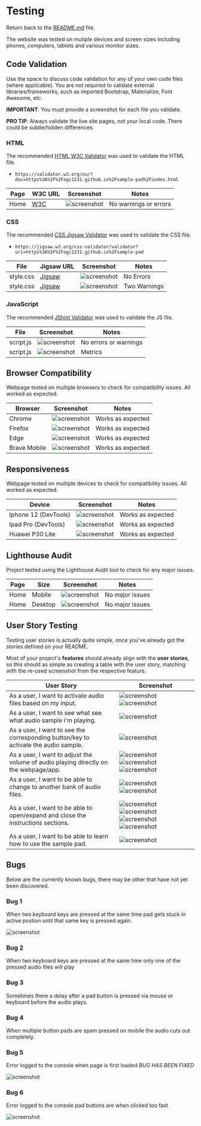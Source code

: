 # Testing

Return back to the [README.md](README.md) file.

The website was tested on mutiple devices and screen sizes including phones, computers, tablets and various monitor sizes.

## Code Validation

Use the space to discuss code validation for any of your own code files (where applicable).
You are not required to validate external libraries/frameworks, such as imported Bootstrap, Materialize, Font Awesome, etc.

**IMPORTANT**: You must provide a screenshot for each file you validate.

**PRO TIP**: Always validate the live site pages, not your local code. There could be subtle/hidden differences.

### HTML

The recommended [HTML W3C Validator](https://validator.w3.org) was used to validate the HTML file.

- `https://validator.w3.org/nu/?doc=https%3A%2F%2Fogc1231.github.io%2Fsample-pad%2Findex.html`

| Page | W3C URL | Screenshot | Notes |
| --- | --- | --- | --- |
| Home | [W3C](https://validator.w3.org/nu/?doc=https%3A%2F%2Fogc1231.github.io%2Fsample-pad%2Findex.html) | ![screenshot](https://github.com/ogc1231/sample-pad/blob/main/documentation/testing/html-validation.png) | No warnings or errors |

### CSS

The recommended [CSS Jigsaw Validator](https://jigsaw.w3.org/css-validator) was used to validate the CSS file.

- `https://jigsaw.w3.org/css-validator/validator?uri=https%3A%2F%2Fogc1231.github.io%2Fsample-pad`

| File | Jigsaw URL | Screenshot | Notes |
| --- | --- | --- | --- |
| style.css | [Jigsaw](https://jigsaw.w3.org/css-validator/validator?uri=https%3A%2F%2Fogc1231.github.io%2Fsample-pad) | ![screenshot](https://github.com/ogc1231/sample-pad/blob/main/documentation/testing/css-validation.png) | No Errors |
| style.css | [Jigsaw](https://jigsaw.w3.org/css-validator/validator?uri=https%3A%2F%2Fogc1231.github.io%2Fsample-pad) | ![screenshot](https://github.com/ogc1231/sample-pad/blob/main/documentation/testing/css-warnings.png) | Two Warnings |


### JavaScript

The recommended [JShint Validator](https://jshint.com) was used to validate the JS file.

| File | Screenshot | Notes |
| --- | --- | --- |
| script.js | ![screenshot](https://github.com/ogc1231/sample-pad/blob/main/documentation/testing/jshint.png) | No errors or warnings |
| script.js | ![screenshot](https://github.com/ogc1231/sample-pad/blob/main/documentation/testing/jshint-metrics.png) | Metrics |

## Browser Compatibility

Webpage tested on multiple browsers to check for compatibility issues. All worked as expected.

| Browser | Screenshot | Notes |
| --- | --- | --- |
| Chrome | ![screenshot](https://github.com/ogc1231/sample-pad/blob/main/documentation/testing/chrome.png) | Works as expected |
| Firefox | ![screenshot](https://github.com/ogc1231/sample-pad/blob/main/documentation/testing/firefox.png) | Works as expected |
| Edge | ![screenshot](https://github.com/ogc1231/sample-pad/blob/main/documentation/testing/edge.png) | Works as expected |
| Brave Mobile | ![screenshot](https://github.com/ogc1231/sample-pad/blob/main/documentation/testing/brave-plite.png) | Works as expected |

## Responsiveness

Webpage tested on multiple devices to check for compatibility issues. All worked as expected.

| Device | Screenshot | Notes |
| --- | --- | --- |
| Iphone 12 (DevTools) | ![screenshot](https://github.com/ogc1231/sample-pad/blob/main/documentation/testing/iphone12.png) | Works as expected |
| Ipad Pro (DevTools) | ![screenshot](https://github.com/ogc1231/sample-pad/blob/main/documentation/testing/ipadpro.png) | Works as expected |
| Huawei P30 Lite | ![screenshot](https://github.com/ogc1231/sample-pad/blob/main/documentation/testing/brave-plite.png) | Works as expected |


## Lighthouse Audit

Project tested using the Lighthouse Audit tool to check for any major issues.

| Page | Size | Screenshot | Notes |
| --- | --- | --- | --- |
| Home | Mobile | ![screenshot](https://github.com/ogc1231/sample-pad/blob/main/documentation/testing/lighthouse-mobile.png) | No major issues |
| Home | Desktop | ![screenshot](https://github.com/ogc1231/sample-pad/blob/main/documentation/testing/lighthouse-desktop.png) | No major issues |

## User Story Testing

Testing user stories is actually quite simple, once you've already got the stories defined on your README.

Most of your project's **features** should already align with the **user stories**,
so this should as simple as creating a table with the user story, matching with the re-used screenshot
from the respective feature.

| User Story | Screenshot |
| --- | --- |
| As a user, I want to activate audio files based on my input. | ![screenshot](https://github.com/ogc1231/sample-pad/blob/main/documentation/testing/active.png) ![screenshot](https://github.com/ogc1231/sample-pad/blob/main/documentation/testing/mouse.png) |
| As a user, I want to see what see what audio sample i'm playing.  | ![screenshot](https://github.com/ogc1231/sample-pad/blob/main/documentation/testing/pad-button-grid.png) |
| As a user, I want to see the corresponding button/key to activate the audio sample. | ![screenshot](https://github.com/ogc1231/sample-pad/blob/main/documentation/testing/pad-button-grid.png) |
| As a user, I want to adjust the volume of audio playing directly on the webpage/app. | ![screenshot](https://github.com/ogc1231/sample-pad/blob/main/documentation/testing/volume-slider-full.png) ![screenshot](https://github.com/ogc1231/sample-pad/blob/main/documentation/testing/volume-slider.png) ![screenshot](https://github.com/ogc1231/sample-pad/blob/main/documentation/testing/volume-slider-lowest.png) |
| As a user, I want to be able to change to another bank of audio files.| ![screenshot](https://github.com/ogc1231/sample-pad/blob/main/documentation/testing/checkbox-engaged.png) ![screenshot](https://github.com/ogc1231/sample-pad/blob/main/documentation/testing/checkbox.png) |
| As a user, I want to be able to open/expand and close the instructions sections. | ![screenshot](https://github.com/ogc1231/sample-pad/blob/main/documentation/testing/instructions-one-closed.png) ![screenshot](https://github.com/ogc1231/sample-pad/blob/main/documentation/testing/q1-open.png) ![screenshot](https://github.com/ogc1231/sample-pad/blob/main/documentation/testing/instructions-two-closed.png) ![screenshot](https://github.com/ogc1231/sample-pad/blob/main/documentation/testing/q2-open.png) |
| As a user, I want to be able to learn how to use the sample pad. | ![screenshot](https://github.com/ogc1231/sample-pad/blob/main/documentation/testing/q2-open.png) |

## Bugs

Below are the currently known bugs, there may be other that have not yet been discovered. 

### Bug 1
When two keyboard keys are pressed at the same time pad gets stuck in active postion until that same key is pressed again.

![screenshot](https://github.com/ogc1231/sample-pad/blob/main/documentation/testing/bug.png)

### Bug 2
When two keyboard keys are pressed at the same time only one of the pressed audio files will play

### Bug 3
Sometimes there a delay after a pad button is pressed via mouse or keyboard before the audio plays.

### Bug 4
When multiple button pads are spam pressed on mobile the audio cuts out completely.

### Bug 5 
Error logged to the console when page is first loaded *BUG HAS BEEN FIXED*

![screenshot](https://github.com/ogc1231/sample-pad/blob/main/documentation/testing/bug5.png)

### Bug 6 
Error logged to the console pad buttons are when clicked too fast

![screenshot](https://github.com/ogc1231/sample-pad/blob/main/documentation/testing/bug6.png)